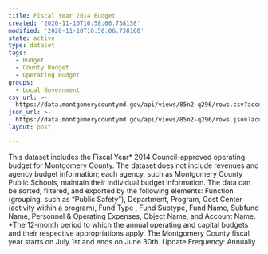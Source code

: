 ```yaml
---
title: Fiscal Year 2014 Budget
created: '2020-11-10T16:58:06.738158'
modified: '2020-11-10T16:58:06.738168'
state: active
type: dataset
tags:
  - Budget
  - County Budget
  - Operating Budget
groups:
  - Local Government
csv_url: >-
  https://data.montgomerycountymd.gov/api/views/85n2-q296/rows.csv?accessType=DOWNLOAD
json_url: >-
  https://data.montgomerycountymd.gov/api/views/85n2-q296/rows.json?accessType=DOWNLOAD
layout: post

---
```

This dataset includes the Fiscal Year* 2014 Council-approved operating budget for Montgomery County. The dataset does not include revenues and agency budget information; each agency, such as Montgomery County Public Schools, maintain their individual budget information. The data can be sorted, filtered, and exported by the following elements: Function (grouping, such as “Public Safety”), Department, Program, Cost Center (activity within a program), Fund Type , Fund Subtype, Fund Name, Subfund Name, Personnel & Operating Expenses, Object Name, and Account Name. *The 12-month period to which the annual operating and capital budgets and their respective appropriations apply. The Montgomery County fiscal year starts on July 1st and ends on June 30th. Update Frequency: Annually

